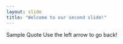```yaml
---
layout: slide
title: "Welcome to our second slide!"
---
```

Sample Quote
Use the left arrow to go back!
